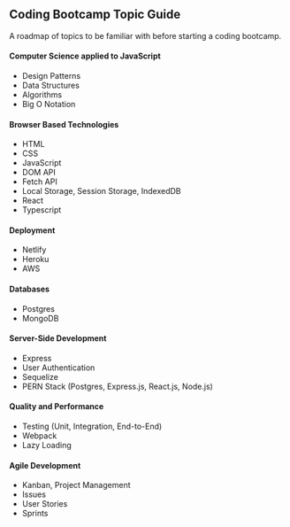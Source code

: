 ## Coding Bootcamp Topic Guide

A roadmap of topics to be familiar with before starting a coding bootcamp.

#### Computer Science applied to JavaScript
- Design Patterns
- Data Structures
- Algorithms
- Big O Notation

#### Browser Based Technologies
- HTML
- CSS
- JavaScript
- DOM API
- Fetch API
- Local Storage, Session Storage, IndexedDB
- React
- Typescript


#### Deployment
- Netlify
- Heroku
- AWS

#### Databases
- Postgres
- MongoDB

#### Server-Side Development
- Express
- User Authentication
- Sequelize
- PERN Stack (Postgres, Express.js, React.js, Node.js)

#### Quality and Performance
- Testing (Unit, Integration, End-to-End)
- Webpack
- Lazy Loading

#### Agile Development
- Kanban, Project Management
- Issues
- User Stories
- Sprints